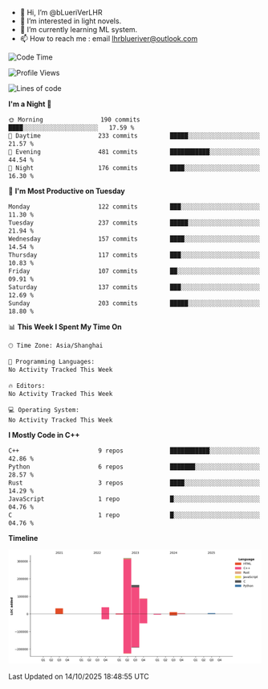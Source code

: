 - 👋 Hi, I’m @bLueriVerLHR
- 👀 I’m interested in light novels.
- 🌱 I’m currently learning ML system.
- 📫 How to reach me : email lhrblueriver@outlook.com

<!--START_SECTION:waka-->
![Code Time](http://img.shields.io/badge/Code%20Time-426%20hrs%206%20mins-blue)

![Profile Views](http://img.shields.io/badge/Profile%20Views-0-blue)

![Lines of code](https://img.shields.io/badge/From%20Hello%20World%20I%27ve%20Written-659.0%20thousand%20lines%20of%20code-blue)

**I'm a Night 🦉** 

```text
🌞 Morning                190 commits         ████░░░░░░░░░░░░░░░░░░░░░   17.59 % 
🌆 Daytime                233 commits         █████░░░░░░░░░░░░░░░░░░░░   21.57 % 
🌃 Evening                481 commits         ███████████░░░░░░░░░░░░░░   44.54 % 
🌙 Night                  176 commits         ████░░░░░░░░░░░░░░░░░░░░░   16.30 % 
```
📅 **I'm Most Productive on Tuesday** 

```text
Monday                   122 commits         ███░░░░░░░░░░░░░░░░░░░░░░   11.30 % 
Tuesday                  237 commits         █████░░░░░░░░░░░░░░░░░░░░   21.94 % 
Wednesday                157 commits         ████░░░░░░░░░░░░░░░░░░░░░   14.54 % 
Thursday                 117 commits         ███░░░░░░░░░░░░░░░░░░░░░░   10.83 % 
Friday                   107 commits         ██░░░░░░░░░░░░░░░░░░░░░░░   09.91 % 
Saturday                 137 commits         ███░░░░░░░░░░░░░░░░░░░░░░   12.69 % 
Sunday                   203 commits         █████░░░░░░░░░░░░░░░░░░░░   18.80 % 
```


📊 **This Week I Spent My Time On** 

```text
🕑︎ Time Zone: Asia/Shanghai

💬 Programming Languages: 
No Activity Tracked This Week

🔥 Editors: 
No Activity Tracked This Week

💻 Operating System: 
No Activity Tracked This Week
```

**I Mostly Code in C++** 

```text
C++                      9 repos             ███████████░░░░░░░░░░░░░░   42.86 % 
Python                   6 repos             ███████░░░░░░░░░░░░░░░░░░   28.57 % 
Rust                     3 repos             ████░░░░░░░░░░░░░░░░░░░░░   14.29 % 
JavaScript               1 repo              █░░░░░░░░░░░░░░░░░░░░░░░░   04.76 % 
C                        1 repo              █░░░░░░░░░░░░░░░░░░░░░░░░   04.76 % 
```



**Timeline**

![Lines of Code chart](https://raw.githubusercontent.com/bLueriVerLHR/bLueriVerLHR/main/assets/bar_graph.png)


 Last Updated on 14/10/2025 18:48:55 UTC
<!--END_SECTION:waka-->
